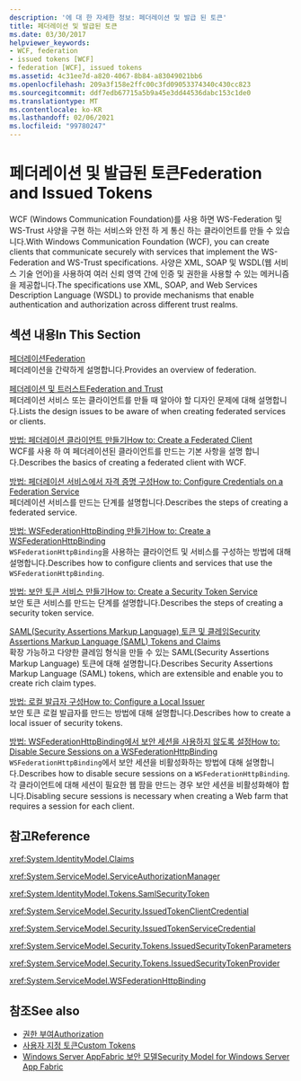 ```yaml
---
description: '에 대 한 자세한 정보: 페더레이션 및 발급 된 토큰'
title: 페더레이션 및 발급된 토큰
ms.date: 03/30/2017
helpviewer_keywords:
- WCF, federation
- issued tokens [WCF]
- federation [WCF], issued tokens
ms.assetid: 4c31ee7d-a820-4067-8b84-a83049021bb6
ms.openlocfilehash: 209a3f158e2ffc00c3fd09053374340c430cc823
ms.sourcegitcommit: ddf7edb67715a5b9a45e3dd44536dabc153c1de0
ms.translationtype: MT
ms.contentlocale: ko-KR
ms.lasthandoff: 02/06/2021
ms.locfileid: "99780247"
---
```

# <a name="federation-and-issued-tokens"></a><span data-ttu-id="1d033-103">페더레이션 및 발급된 토큰</span><span class="sxs-lookup"><span data-stu-id="1d033-103">Federation and Issued Tokens</span></span>

<span data-ttu-id="1d033-104">WCF (Windows Communication Foundation)를 사용 하면 WS-Federation 및 WS-Trust 사양을 구현 하는 서비스와 안전 하 게 통신 하는 클라이언트를 만들 수 있습니다.</span><span class="sxs-lookup"><span data-stu-id="1d033-104">With Windows Communication Foundation (WCF), you can create clients that communicate securely with services that implement the WS-Federation and WS-Trust specifications.</span></span> <span data-ttu-id="1d033-105">사양은 XML, SOAP 및 WSDL(웹 서비스 기술 언어)을 사용하여 여러 신뢰 영역 간에 인증 및 권한을 사용할 수 있는 메커니즘을 제공합니다.</span><span class="sxs-lookup"><span data-stu-id="1d033-105">The specifications use XML, SOAP, and Web Services Description Language (WSDL) to provide mechanisms that enable authentication and authorization across different trust realms.</span></span>  
  
## <a name="in-this-section"></a><span data-ttu-id="1d033-106">섹션 내용</span><span class="sxs-lookup"><span data-stu-id="1d033-106">In This Section</span></span>  

 [<span data-ttu-id="1d033-107">페더레이션</span><span class="sxs-lookup"><span data-stu-id="1d033-107">Federation</span></span>](federation.md)  
 <span data-ttu-id="1d033-108">페더레이션을 간략하게 설명합니다.</span><span class="sxs-lookup"><span data-stu-id="1d033-108">Provides an overview of federation.</span></span>  
  
 [<span data-ttu-id="1d033-109">페더레이션 및 트러스트</span><span class="sxs-lookup"><span data-stu-id="1d033-109">Federation and Trust</span></span>](federation-and-trust.md)  
 <span data-ttu-id="1d033-110">페더레이션 서비스 또는 클라이언트를 만들 때 알아야 할 디자인 문제에 대해 설명합니다.</span><span class="sxs-lookup"><span data-stu-id="1d033-110">Lists the design issues to be aware of when creating federated services or clients.</span></span>  
  
 [<span data-ttu-id="1d033-111">방법: 페더레이션 클라이언트 만들기</span><span class="sxs-lookup"><span data-stu-id="1d033-111">How to: Create a Federated Client</span></span>](how-to-create-a-federated-client.md)  
 <span data-ttu-id="1d033-112">WCF를 사용 하 여 페더레이션된 클라이언트를 만드는 기본 사항을 설명 합니다.</span><span class="sxs-lookup"><span data-stu-id="1d033-112">Describes the basics of creating a federated client with WCF.</span></span>  
  
 [<span data-ttu-id="1d033-113">방법: 페더레이션 서비스에서 자격 증명 구성</span><span class="sxs-lookup"><span data-stu-id="1d033-113">How to: Configure Credentials on a Federation Service</span></span>](how-to-configure-credentials-on-a-federation-service.md)  
 <span data-ttu-id="1d033-114">페더레이션 서비스를 만드는 단계를 설명합니다.</span><span class="sxs-lookup"><span data-stu-id="1d033-114">Describes the steps of creating a federated service.</span></span>  
  
 [<span data-ttu-id="1d033-115">방법: WSFederationHttpBinding 만들기</span><span class="sxs-lookup"><span data-stu-id="1d033-115">How to: Create a WSFederationHttpBinding</span></span>](how-to-create-a-wsfederationhttpbinding.md)  
 <span data-ttu-id="1d033-116">`WSFederationHttpBinding`을 사용하는 클라이언트 및 서비스를 구성하는 방법에 대해 설명합니다.</span><span class="sxs-lookup"><span data-stu-id="1d033-116">Describes how to configure clients and services that use the `WSFederationHttpBinding`.</span></span>  
  
 [<span data-ttu-id="1d033-117">방법: 보안 토큰 서비스 만들기</span><span class="sxs-lookup"><span data-stu-id="1d033-117">How to: Create a Security Token Service</span></span>](how-to-create-a-security-token-service.md)  
 <span data-ttu-id="1d033-118">보안 토큰 서비스를 만드는 단계를 설명합니다.</span><span class="sxs-lookup"><span data-stu-id="1d033-118">Describes the steps of creating a security token service.</span></span>  
  
 [<span data-ttu-id="1d033-119">SAML(Security Assertions Markup Language) 토큰 및 클레임</span><span class="sxs-lookup"><span data-stu-id="1d033-119">Security Assertions Markup Language (SAML) Tokens and Claims</span></span>](saml-tokens-and-claims.md)  
 <span data-ttu-id="1d033-120">확장 가능하고 다양한 클레임 형식을 만들 수 있는 SAML(Security Assertions Markup Language) 토큰에 대해 설명합니다.</span><span class="sxs-lookup"><span data-stu-id="1d033-120">Describes Security Assertions Markup Language (SAML) tokens, which are extensible and enable you to create rich claim types.</span></span>  
  
 [<span data-ttu-id="1d033-121">방법: 로컬 발급자 구성</span><span class="sxs-lookup"><span data-stu-id="1d033-121">How to: Configure a Local Issuer</span></span>](how-to-configure-a-local-issuer.md)  
 <span data-ttu-id="1d033-122">보안 토큰 로컬 발급자를 만드는 방법에 대해 설명합니다.</span><span class="sxs-lookup"><span data-stu-id="1d033-122">Describes how to create a local issuer of security tokens.</span></span>  
  
 [<span data-ttu-id="1d033-123">방법: WSFederationHttpBinding에서 보안 세션을 사용하지 않도록 설정</span><span class="sxs-lookup"><span data-stu-id="1d033-123">How to: Disable Secure Sessions on a WSFederationHttpBinding</span></span>](how-to-disable-secure-sessions-on-a-wsfederationhttpbinding.md)  
 <span data-ttu-id="1d033-124">`WSFederationHttpBinding`에서 보안 세션을 비활성화하는 방법에 대해 설명합니다.</span><span class="sxs-lookup"><span data-stu-id="1d033-124">Describes how to disable secure sessions on a `WSFederationHttpBinding`.</span></span> <span data-ttu-id="1d033-125">각 클라이언트에 대해 세션이 필요한 웹 팜을 만드는 경우 보안 세션을 비활성화해야 합니다.</span><span class="sxs-lookup"><span data-stu-id="1d033-125">Disabling secure sessions is necessary when creating a Web farm that requires a session for each client.</span></span>  
  
## <a name="reference"></a><span data-ttu-id="1d033-126">참고</span><span class="sxs-lookup"><span data-stu-id="1d033-126">Reference</span></span>  

 <xref:System.IdentityModel.Claims>  
  
 <xref:System.ServiceModel.ServiceAuthorizationManager>  
  
 <xref:System.IdentityModel.Tokens.SamlSecurityToken>  
  
 <xref:System.ServiceModel.Security.IssuedTokenClientCredential>  
  
 <xref:System.ServiceModel.Security.IssuedTokenServiceCredential>  
  
 <xref:System.ServiceModel.Security.Tokens.IssuedSecurityTokenParameters>  
  
 <xref:System.ServiceModel.Security.Tokens.IssuedSecurityTokenProvider>  
  
 <xref:System.ServiceModel.WSFederationHttpBinding>  
  
## <a name="see-also"></a><span data-ttu-id="1d033-127">참조</span><span class="sxs-lookup"><span data-stu-id="1d033-127">See also</span></span>

- [<span data-ttu-id="1d033-128">권한 부여</span><span class="sxs-lookup"><span data-stu-id="1d033-128">Authorization</span></span>](authorization-in-wcf.md)
- [<span data-ttu-id="1d033-129">사용자 지정 토큰</span><span class="sxs-lookup"><span data-stu-id="1d033-129">Custom Tokens</span></span>](../extending/custom-tokens.md)
- <span data-ttu-id="1d033-130">[Windows Server AppFabric 보안 모델](/previous-versions/appfabric/ee677202(v=azure.10))</span><span class="sxs-lookup"><span data-stu-id="1d033-130">[Security Model for Windows Server App Fabric](/previous-versions/appfabric/ee677202(v=azure.10))</span></span>
